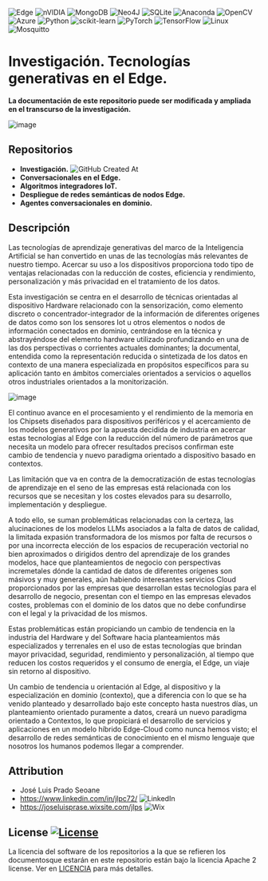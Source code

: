 ![Edge](https://img.shields.io/badge/Edge-0078D7?style=for-the-badge&logo=Microsoft-edge&logoColor=white) ![nVIDIA](https://img.shields.io/badge/cuda-000000.svg?style=for-the-badge&logo=nVIDIA&logoColor=green)
![MongoDB](https://img.shields.io/badge/MongoDB-%234ea94b.svg?style=for-the-badge&logo=mongodb&logoColor=white) ![Neo4J](https://img.shields.io/badge/Neo4j-008CC1?style=for-the-badge&logo=neo4j&logoColor=white) ![SQLite](https://img.shields.io/badge/sqlite-%2307405e.svg?style=for-the-badge&logo=sqlite&logoColor=white) ![Anaconda](https://img.shields.io/badge/Anaconda-%2344A833.svg?style=for-the-badge&logo=anaconda&logoColor=white) ![OpenCV](https://img.shields.io/badge/opencv-%23white.svg?style=for-the-badge&logo=opencv&logoColor=white) ![Azure](https://img.shields.io/badge/azure-%230072C6.svg?style=for-the-badge&logo=microsoftazure&logoColor=white) ![Python](https://img.shields.io/badge/python-3670A0?style=for-the-badge&logo=python&logoColor=ffdd54) ![scikit-learn](https://img.shields.io/badge/scikit--learn-%23F7931E.svg?style=for-the-badge&logo=scikit-learn&logoColor=white) ![PyTorch](https://img.shields.io/badge/PyTorch-%23EE4C2C.svg?style=for-the-badge&logo=PyTorch&logoColor=white) ![TensorFlow](https://img.shields.io/badge/TensorFlow-%23FF6F00.svg?style=for-the-badge&logo=TensorFlow&logoColor=white) ![Linux](https://img.shields.io/badge/Linux-FCC624?style=for-the-badge&logo=linux&logoColor=black) ![Mosquitto](https://img.shields.io/badge/mosquitto-%233C5280.svg?style=for-the-badge&logo=eclipsemosquitto&logoColor=white) 
# Investigación. Tecnologías generativas en el Edge. 
**La documentación de este repositorio puede ser modificada y ampliada en el transcurso de la investigación.**

![image](https://github.com/user-attachments/assets/9b0fc87f-2fa4-4134-813e-5e203109fec3)

## Repositorios
- **Investigación.** ![GitHub Created At](https://img.shields.io/github/created-at/ciudadano72/documentacion)
- **Conversacionales en el Edge.**
- **Algoritmos integradores IoT.**
- **Despliegue de redes semánticas de nodos Edge.**
- **Agentes conversacionales en dominio.**

## Descripción

Las tecnologías de aprendizaje generativas del marco de la Inteligencia Artificial se han convertido en unas de las tecnologías más relevantes de nuestro tiempo. Acercar su uso a los dispositivos proporciona todo tipo de ventajas relacionadas con la reducción de costes, eficiencia y rendimiento, personalización y más privacidad en el tratamiento de los datos.

Esta investigación se centra en el desarrollo de técnicas orientadas al dispositivo Hardware relacionado con la sensorización, como elemento discreto o concentrador-integrador de la información de diferentes orígenes de datos como son los sensores Iot u otros elementos o nodos de información conectados en dominio, centrándose en la técnica y abstrayéndose del elemento hardware utilizado profundizando en una de las dos perspectivas o corrientes actuales dominantes; la documental, entendida como la representación reducida o sintetizada de los datos en contexto de una manera especializada en propósitos específicos para su aplicación tanto en ámbitos comerciales orientados a servicios o aquellos otros industriales orientados a la monitorización.

![image](https://github.com/user-attachments/assets/3ceaac98-e26e-4221-ab7d-9558d2bb53cc)

El continuo avance en el procesamiento y el rendimiento de la memoria en los Chipsets diseñados para dispositivos periféricos y el acercamiento de los modelos generativos por la apuesta decidida de industria en acercar estas tecnologías al Edge con la reducción del número de parámetros que necesita un modelo para ofrecer resultados precisos confirman este cambio de tendencia y nuevo paradigma orientado a dispositivo basado en contextos.

Las limitación que va en contra de la democratización de estas tecnologías de aprendizaje en el seno de las empresas está relacionada con los recursos que se necesitan y los costes elevados para su desarrollo, implementación y despliegue.

A todo ello, se suman problemáticas relacionadas con la certeza, las alucinaciones de los modelos LLMs asociados a la falta de datos de calidad, la limitada expasión transformadora de los mismos por falta de recursos o por una incorrecta elección de los espacios de recuperación vectorial no bien aproximados o dirigidos dentro del aprendizaje de los grandes modelos, hace que planteamientos de negocio con perspectivas incremetales dónde la cantidad de datos de diferentes orígenes son másivos y muy generales, aún habiendo interesantes servicios Cloud proporcionados por las empresas que desarrollan estas tecnologías para el desarrollo de negocio, presentan con el tiempo en las empresas elevados costes, problemas con el dominio de los datos que no debe confundirse con el legal y la privacidad de los mismos.

Estas problemáticas están propiciando un cambio de tendencia en la industria del Hardware y del Software hacia planteamientos más especializados y terrenales en el uso de estas tecnologías que brindan mayor privacidad, seguridad, rendimiento y personalización, al tiempo que reducen los costos requeridos y el consumo de energía, el Edge, un viaje sin retorno al dispositivo.

Un cambio de tendencia u orientación al Edge, al dispositivo y la especialización en dominio (contexto), que a diferencia con lo que se ha venido planteado y desarrollado bajo este concepto hasta nuestros días, un planteamiento orientado puramente a datos, creará un nuevo paradigma orientado a Contextos, lo que propiciará el desarrollo de servicios y aplicaciones en un modelo híbrido Edge-Cloud como nunca hemos visto; el desarrollo de redes semánticas de conocimiento en el mismo lenguaje que nosotros los humanos podemos llegar a comprender.

## Attribution
- José Luis Prado Seoane
- https://www.linkedin.com/in/jlpc72/ ![LinkedIn](https://img.shields.io/badge/linkedin-%230077B5.svg?style=for-the-badge&logo=linkedin&logoColor=white)
- https://joseluisprase.wixsite.com/jlps ![Wix](https://img.shields.io/badge/wix-000?style=for-the-badge&logo=wix&logoColor=white)

## License [![License](https://img.shields.io/badge/License-Apache_2.0-blue.svg)](https://opensource.org/licenses/Apache-2.0)
La licencia del software de los repositorios a la que se refieren los documentosque estarán en este repositorio están bajo la licencia Apache 2 license. Ver en [LICENCIA](LICENSE) para más detalles.
